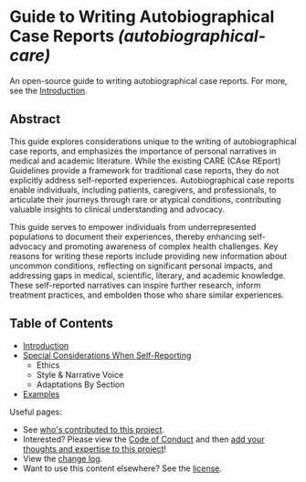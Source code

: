 # Guide to Writing Autobiographical Case Reports _(autobiographical-care)_

An open-source guide to writing autobiographical case reports. For more, see the [Introduction](guide/introduction.md).

## Abstract

This guide explores considerations unique to the writing of autobiographical case reports, and emphasizes the importance of personal narratives in medical and academic literature. While the existing CARE (CAse REport) Guidelines provide a framework for traditional case reports, they do not explicitly address self-reported experiences. Autobiographical case reports enable individuals, including patients, caregivers, and professionals, to articulate their journeys through rare or atypical conditions, contributing valuable insights to clinical understanding and advocacy.

This guide serves to empower individuals from underrepresented populations to document their experiences, thereby enhancing self-advocacy and promoting awareness of complex health challenges. Key reasons for writing these reports include providing new information about uncommon conditions, reflecting on significant personal impacts, and addressing gaps in medical, scientific, literary, and academic knowledge. These self-reported narratives can inspire further research, inform treatment practices, and embolden those who share similar experiences.

## Table of Contents

-   [Introduction](guide/introduction.md)
-   [Special Considerations When Self-Reporting](guide/considerations.md)
    -   Ethics
    -   Style & Narrative Voice
    -   Adaptations By Section
-   [Examples](guide/examples.md)

Useful pages:

-   See [who's contributed to this project](AUTHORS.md).
-   Interested? Please view the [Code of Conduct](CODE_OF_CONDUCT.md) and then [add your thoughts and expertise to this project](CONTRIBUTING.md)!
-   View the [change log](CHANGES.md).
-   Want to use this content elsewhere? See the [license](LICENSE.md).
